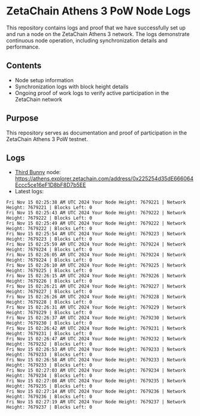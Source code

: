 # ZetaChain Athens 3 PoW Node Logs
This repository contains logs and proof that we have successfully set up and run a node on the ZetaChain Athens 3 network. The logs demonstrate continuous node operation, including synchronization details and performance.

## Contents
- Node setup information
- Synchronization logs with block height details
- Ongoing proof of work logs to verify active participation in the ZetaChain network

## Purpose
This repository serves as documentation and proof of participation in the ZetaChain Athens 3 PoW testnet.

## Logs

- [Third Bunny](https://thirdbunny.xyz/) node: https://athens.explorer.zetachain.com/address/0x225254d35dE666064Eccc5ce16eF1D8bF8D7b5EE
- Latest logs:
```
Fri Nov 15 02:25:38 AM UTC 2024 Your Node Height: 7679221 | Network Height: 7679221 | Blocks Left: 0
Fri Nov 15 02:25:43 AM UTC 2024 Your Node Height: 7679222 | Network Height: 7679222 | Blocks Left: 0
Fri Nov 15 02:25:49 AM UTC 2024 Your Node Height: 7679222 | Network Height: 7679222 | Blocks Left: 0
Fri Nov 15 02:25:54 AM UTC 2024 Your Node Height: 7679223 | Network Height: 7679223 | Blocks Left: 0
Fri Nov 15 02:25:59 AM UTC 2024 Your Node Height: 7679224 | Network Height: 7679224 | Blocks Left: 0
Fri Nov 15 02:26:05 AM UTC 2024 Your Node Height: 7679224 | Network Height: 7679224 | Blocks Left: 0
Fri Nov 15 02:26:10 AM UTC 2024 Your Node Height: 7679225 | Network Height: 7679225 | Blocks Left: 0
Fri Nov 15 02:26:15 AM UTC 2024 Your Node Height: 7679226 | Network Height: 7679226 | Blocks Left: 0
Fri Nov 15 02:26:21 AM UTC 2024 Your Node Height: 7679227 | Network Height: 7679227 | Blocks Left: 0
Fri Nov 15 02:26:26 AM UTC 2024 Your Node Height: 7679228 | Network Height: 7679228 | Blocks Left: 0
Fri Nov 15 02:26:31 AM UTC 2024 Your Node Height: 7679229 | Network Height: 7679229 | Blocks Left: 0
Fri Nov 15 02:26:37 AM UTC 2024 Your Node Height: 7679230 | Network Height: 7679230 | Blocks Left: 0
Fri Nov 15 02:26:42 AM UTC 2024 Your Node Height: 7679231 | Network Height: 7679231 | Blocks Left: 0
Fri Nov 15 02:26:47 AM UTC 2024 Your Node Height: 7679232 | Network Height: 7679232 | Blocks Left: 0
Fri Nov 15 02:26:53 AM UTC 2024 Your Node Height: 7679233 | Network Height: 7679233 | Blocks Left: 0
Fri Nov 15 02:26:58 AM UTC 2024 Your Node Height: 7679233 | Network Height: 7679233 | Blocks Left: 0
Fri Nov 15 02:27:03 AM UTC 2024 Your Node Height: 7679234 | Network Height: 7679234 | Blocks Left: 0
Fri Nov 15 02:27:08 AM UTC 2024 Your Node Height: 7679235 | Network Height: 7679235 | Blocks Left: 0
Fri Nov 15 02:27:14 AM UTC 2024 Your Node Height: 7679236 | Network Height: 7679236 | Blocks Left: 0
Fri Nov 15 02:27:19 AM UTC 2024 Your Node Height: 7679237 | Network Height: 7679237 | Blocks Left: 0
```
